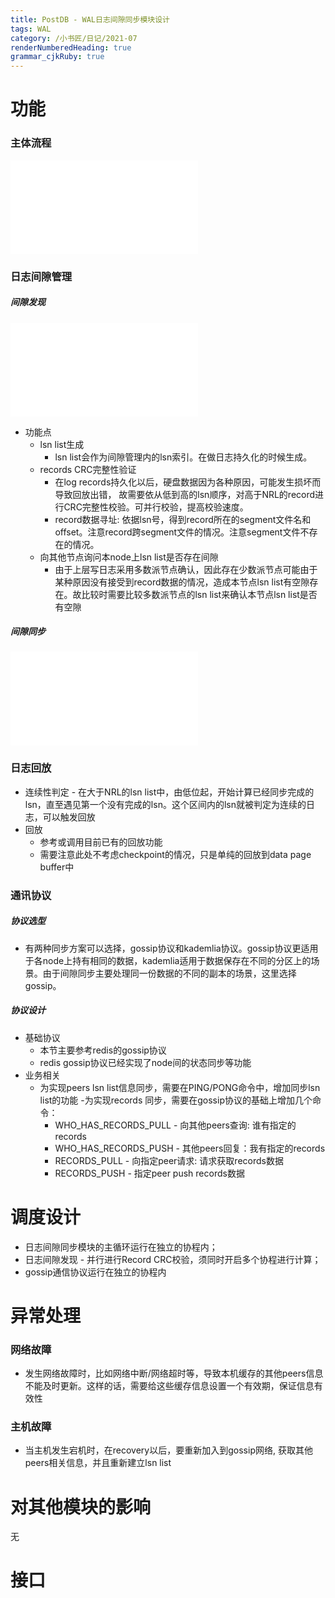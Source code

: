 ```yaml
---
title: PostDB - WAL日志间隙同步模块设计
tags: WAL 
category: /小书匠/日记/2021-07
renderNumberedHeading: true
grammar_cjkRuby: true
---
```



# 功能
### 主体流程

![绘图](./attachments/1626062931440.drawio.html)


### 日志间隙管理
##### 间隙发现

![绘图](./attachments/1626064228154.drawio.html)

- 功能点
	- lsn list生成
		- lsn list会作为间隙管理内的lsn索引。在做日志持久化的时候生成。
	- records CRC完整性验证
	    - 在log records持久化以后，硬盘数据因为各种原因，可能发生损坏而导致回放出错， 故需要依从低到高的lsn顺序，对高于NRL的record进行CRC完整性校验。可并行校验，提高校验速度。
	    - record数据寻址: 依据lsn号，得到record所在的segment文件名和offset。注意record跨segment文件的情况。注意segment文件不存在的情况。
	- 向其他节点询问本node上lsn list是否存在间隙
		- 由于上层写日志采用多数派节点确认，因此存在少数派节点可能由于某种原因没有接受到record数据的情况，造成本节点lsn list有空隙存在。故比较时需要比较多数派节点的lsn list来确认本节点lsn list是否有空隙


##### 间隙同步

![绘图](./attachments/1626068651977.drawio.html)



### 日志回放
- 连续性判定 - 在大于NRL的lsn list中，由低位起，开始计算已经同步完成的lsn，直至遇见第一个没有完成的lsn。这个区间内的lsn就被判定为连续的日志，可以触发回放
- 回放
	- 参考或调用目前已有的回放功能
	- 需要注意此处不考虑checkpoint的情况，只是单纯的回放到data page buffer中

### 通讯协议
##### 协议选型
- 有两种同步方案可以选择，gossip协议和kademlia协议。gossip协议更适用于各node上持有相同的数据，kademlia适用于数据保存在不同的分区上的场景。由于间隙同步主要处理同一份数据的不同的副本的场景，这里选择gossip。

##### 协议设计
- 基础协议
	- 本节主要参考redis的gossip协议
	- redis gossip协议已经实现了node间的状态同步等功能
- 业务相关
	- 为实现peers lsn list信息同步，需要在PING/PONG命令中，增加同步lsn list的功能
	-为实现records 同步，需要在gossip协议的基础上增加几个命令：
		- WHO_HAS_RECORDS_PULL - 向其他peers查询: 谁有指定的records
		- WHO_HAS_RECORDS_PUSH - 其他peers回复：我有指定的records
		- RECORDS_PULL - 向指定peer请求: 请求获取records数据
		- RECORDS_PUSH - 指定peer push records数据


# 调度设计
- 日志间隙同步模块的主循环运行在独立的协程内；
- 日志间隙发现 - 并行进行Record CRC校验，须同时开启多个协程进行计算；
- gossip通信协议运行在独立的协程内

# 异常处理
 ### 网络故障
 - 发生网络故障时，比如网络中断/网络超时等，导致本机缓存的其他peers信息不能及时更新。这样的话，需要给这些缓存信息设置一个有效期，保证信息有效性
 
 ### 主机故障
- 当主机发生宕机时，在recovery以后，要重新加入到gossip网络, 获取其他peers相关信息，并且重新建立lsn list

# 对其他模块的影响
无

# 接口


